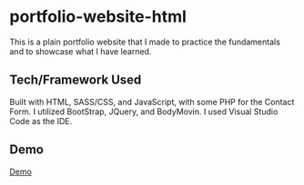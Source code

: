 # portfolio-website-html
 This is a plain portfolio website that I made to practice the fundamentals and to showcase what I have learned.

## Tech/Framework Used
Built with HTML, SASS/CSS, and JavaScript, with some PHP for the Contact Form. I utilized BootStrap, JQuery, and BodyMovin. I used Visual Studio Code as the IDE. 

## Demo
[Demo](https://augustuschong.github.io/portfolio-website-html/)
